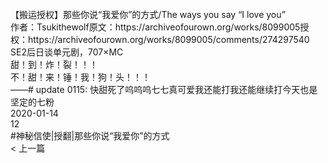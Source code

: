 <br/>
【搬运授权】那些你说“我爱你”的方式/The ways you say “I love you”<br/>
作者：Tsukithewolf原文：https://archiveofourown.org/works/8099005授权：https://archiveofourown.org/works/8099005/comments/274297540<br/>
SE2后日谈单元剧，707×MC<br/>
甜！到！炸！裂！！！<br/>
不！甜！来！锤！我！狗！头！！！<br/>
——# update 0115: 快甜死了呜呜呜七七真可爱我还能打我还能继续打今天也是坚定的七粉<br/>
2020-01-14<br/>
12<br/>
#神秘信使|授翻|那些你说“我爱你”的方式<br/>
< 上一篇<br/>
